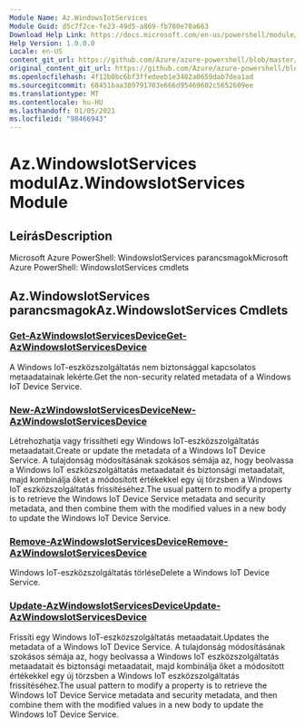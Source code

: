 ```yaml
---
Module Name: Az.WindowsIotServices
Module Guid: d5c7f2ce-fe23-49d5-a869-fb780e78a663
Download Help Link: https://docs.microsoft.com/en-us/powershell/module/az.windowsiotservices
Help Version: 1.0.0.0
Locale: en-US
content_git_url: https://github.com/Azure/azure-powershell/blob/master/src/WindowsIotServices/help/Az.WindowsIotServices.md
original_content_git_url: https://github.com/Azure/azure-powershell/blob/master/src/WindowsIotServices/help/Az.WindowsIotServices.md
ms.openlocfilehash: 4f12b0bc6bf3ffedeeb1e3482a0659dab7dea1ad
ms.sourcegitcommit: 68451baa389791703e666d95469602c5652609ee
ms.translationtype: MT
ms.contentlocale: hu-HU
ms.lasthandoff: 01/05/2021
ms.locfileid: "98466943"
---
```

# <span data-ttu-id="7a32f-101">Az.WindowsIotServices modul</span><span class="sxs-lookup"><span data-stu-id="7a32f-101">Az.WindowsIotServices Module</span></span>
## <span data-ttu-id="7a32f-102">Leírás</span><span class="sxs-lookup"><span data-stu-id="7a32f-102">Description</span></span>
<span data-ttu-id="7a32f-103">Microsoft Azure PowerShell: WindowsIotServices parancsmagok</span><span class="sxs-lookup"><span data-stu-id="7a32f-103">Microsoft Azure PowerShell: WindowsIotServices cmdlets</span></span>

## <span data-ttu-id="7a32f-104">Az.WindowsIotServices parancsmagok</span><span class="sxs-lookup"><span data-stu-id="7a32f-104">Az.WindowsIotServices Cmdlets</span></span>
### [<span data-ttu-id="7a32f-105">Get-AzWindowsIotServicesDevice</span><span class="sxs-lookup"><span data-stu-id="7a32f-105">Get-AzWindowsIotServicesDevice</span></span>](Get-AzWindowsIotServicesDevice.md)
<span data-ttu-id="7a32f-106">A Windows IoT-eszközszolgáltatás nem biztonsággal kapcsolatos metaadatainak lekérte.</span><span class="sxs-lookup"><span data-stu-id="7a32f-106">Get the non-security related metadata of a Windows IoT Device Service.</span></span>

### [<span data-ttu-id="7a32f-107">New-AzWindowsIotServicesDevice</span><span class="sxs-lookup"><span data-stu-id="7a32f-107">New-AzWindowsIotServicesDevice</span></span>](New-AzWindowsIotServicesDevice.md)
<span data-ttu-id="7a32f-108">Létrehozhatja vagy frissítheti egy Windows IoT-eszközszolgáltatás metaadatait.</span><span class="sxs-lookup"><span data-stu-id="7a32f-108">Create or update the metadata of a Windows IoT Device Service.</span></span>
<span data-ttu-id="7a32f-109">A tulajdonság módosításának szokásos sémája az, hogy beolvassa a Windows IoT eszközszolgáltatás metaadatait és biztonsági metaadatait, majd kombinálja őket a módosított értékekkel egy új törzsben a Windows IoT eszközszolgáltatás frissítéséhez.</span><span class="sxs-lookup"><span data-stu-id="7a32f-109">The usual pattern to modify a property is to retrieve the Windows IoT Device Service metadata and security metadata, and then combine them with the modified values in a new body to update the Windows IoT Device Service.</span></span>

### [<span data-ttu-id="7a32f-110">Remove-AzWindowsIotServicesDevice</span><span class="sxs-lookup"><span data-stu-id="7a32f-110">Remove-AzWindowsIotServicesDevice</span></span>](Remove-AzWindowsIotServicesDevice.md)
<span data-ttu-id="7a32f-111">Windows IoT-eszközszolgáltatás törlése</span><span class="sxs-lookup"><span data-stu-id="7a32f-111">Delete a Windows IoT Device Service.</span></span>

### [<span data-ttu-id="7a32f-112">Update-AzWindowsIotServicesDevice</span><span class="sxs-lookup"><span data-stu-id="7a32f-112">Update-AzWindowsIotServicesDevice</span></span>](Update-AzWindowsIotServicesDevice.md)
<span data-ttu-id="7a32f-113">Frissíti egy Windows IoT-eszközszolgáltatás metaadatait.</span><span class="sxs-lookup"><span data-stu-id="7a32f-113">Updates the metadata of a Windows IoT Device Service.</span></span>
<span data-ttu-id="7a32f-114">A tulajdonság módosításának szokásos sémája az, hogy beolvassa a Windows IoT eszközszolgáltatás metaadatait és biztonsági metaadatait, majd kombinálja őket a módosított értékekkel egy új törzsben a Windows IoT eszközszolgáltatás frissítéséhez.</span><span class="sxs-lookup"><span data-stu-id="7a32f-114">The usual pattern to modify a property is to retrieve the Windows IoT Device Service metadata and security metadata, and then combine them with the modified values in a new body to update the Windows IoT Device Service.</span></span>

